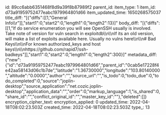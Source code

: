 id: 89cc6abb6351468f8d9a39f8b87989f2
parent_id: 
item_type: 1
item_id: d73a91959752477eabc1979964801d66
item_updated_time: 1650268575037
title_diff: "[{\"diffs\":[[1,\"General Info\\\r\"]],\"start1\":0,\"start2\":0,\"length1\":0,\"length2\":13}]"
body_diff: "[{\"diffs\":[[1,\"If do service enumeration you will see OpenSSH usually is involved. Take note of version for vuln search in exploitdb\\\n\\\nIf its an old version, will make a list of exploits available here. Usually no vulns here\\\n\\\n# Bad Keys\\\n\\\nFor known authorized_keys and host keys\\\n\\\nhttps://github.com/rapid7/ssh-badkeys\"]],\"start1\":0,\"start2\":0,\"length1\":0,\"length2\":300}]"
metadata_diff: {"new":{"id":"d73a91959752477eabc1979964801d66","parent_id":"0cab5e17228f4e42aa58143d06c1b7de","latitude":"1.36730000","longitude":"103.80140000","altitude":"0.0000","author":"","source_url":"","is_todo":0,"todo_due":0,"todo_completed":0,"source":"joplin-desktop","source_application":"net.cozic.joplin-desktop","application_data":"","order":0,"markup_language":1,"is_shared":0,"share_id":"","conflict_original_id":"","master_key_id":""},"deleted":[]}
encryption_cipher_text: 
encryption_applied: 0
updated_time: 2022-04-18T08:02:23.503Z
created_time: 2022-04-18T08:02:23.503Z
type_: 13
